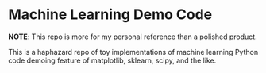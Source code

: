 # Machine Learning Demo Code
**NOTE**: This repo is more for my personal reference than a polished product.

This is a haphazard repo of toy implementations of machine learning Python code demoing feature of matplotlib, sklearn, scipy, and the like.
